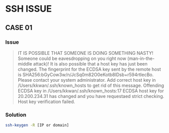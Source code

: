 # SSH ISSUE

## CASE 01

### Issue
> IT IS POSSIBLE THAT SOMEONE IS DOING SOMETHING NASTY! Someone could be eavesdropping on you right now (man-in-the-middle attack)! It is also possible that a host key has just been changed. The fingerprint for the ECDSA key sent by the remote host is SHA256:bGyCow3w/n/JcSq0m82O0eKotb8lDsb+r594rtlecBo. Please contact your system administrator. Add correct host key in /Users/kkwan/.ssh/known_hosts to get rid of this message. Offending ECDSA key in /Users/kkwan/.ssh/known_hosts:17 ECDSA host key for 20.200.234.31 has changed and you have requestaed strict checking. Host key verification failed.

### Solution
```sh
ssh-keygen -R [IP or domain]
```
